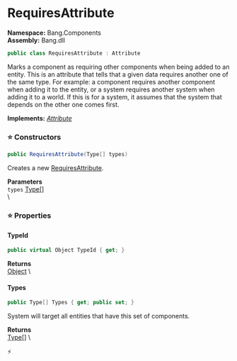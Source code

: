 # RequiresAttribute

**Namespace:** Bang.Components \
**Assembly:** Bang.dll

```csharp
public class RequiresAttribute : Attribute
```

Marks a component as requiring other components when being added to an entity.
            This is an attribute that tells that a given data requires another one of the same type.
            For example: a component requires another component when adding it to the entity,
            or a system requires another system when adding it to a world.
            If this is for a system, it assumes that the system that depends on the other one comes first.

**Implements:** _[Attribute](https://learn.microsoft.com/en-us/dotnet/api/System.Attribute?view=net-7.0)_

### ⭐ Constructors
```csharp
public RequiresAttribute(Type[] types)
```

Creates a new [RequiresAttribute](../..//Bang/Components/RequiresAttribute.html).

**Parameters** \
`types` [Type[]](https://learn.microsoft.com/en-us/dotnet/api/System.Type?view=net-7.0) \
\

### ⭐ Properties
#### TypeId
```csharp
public virtual Object TypeId { get; }
```

**Returns** \
[Object](https://learn.microsoft.com/en-us/dotnet/api/System.Object?view=net-7.0) \
#### Types
```csharp
public Type[] Types { get; public set; }
```

System will target all entities that have this set of components.

**Returns** \
[Type[]](https://learn.microsoft.com/en-us/dotnet/api/System.Type?view=net-7.0) \


⚡